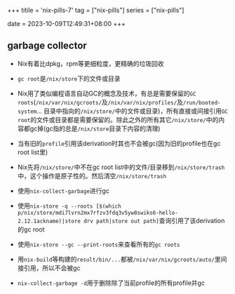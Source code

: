 +++
titile = 'nix-pills-7'
tag = ["nix-pills"]
series = ["nix-pills"]

date = 2023-10-09T12:49:31+08:00
+++



## garbage collector

- Nix有着比dpkg，rpm等更细粒度，更精确的垃圾回收
- `gc root`是`/nix/store`下的文件或目录
- Nix用了类似编程语言自动GC的概念及技术，有总是需要保留的`GC roots`(`/nix/var/nix/gcroots/`及`/nix/var/nix/profiles/`及`/run/booted-system`... 目录中指向的`/nix/store/`中的文件或目录)，所有直接或间接引用`GC root`的文件或目录都是需要保留的。除此之外的所有其它`/nix/store/`中的内容都gc掉(gc指的总是`/nix/store`目录下内容的清理)
- 当有旧的`profile`引用该derivation时其也不会被gc(因为旧的profile也在gc root list里)
- Nix先将`/nix/store/`中不在gc root list中的文件/目录移到`/nix/store/trash`中，这个操作是原子性的。然后清空`/nix/store/trash`

- 使用`nix-collect-garbage`进行gc
- 使用`nix-store -q --roots [$(which p/nix/store/mdi7lvrn2mx7rfzv3fdq3v5yw8swiks6-hello-2.12.1ackname)|store drv path|store out path]`查询引用了该derivation的gc root
- 使用`nix-store --gc --print-roots`来查看所有的`gc roots`

- 用`nix-build`等构建的`result/bin/...`都被`/nix/var/nix/gcroots/auto/`里间接引用，所以不会被gc

- `nix-collect-garbage -d`用于删除除了当前profile的所有profile并gc

